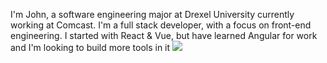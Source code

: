 I'm John, a software engineering major at Drexel University currently working at Comcast. I'm a full stack developer, with a focus on front-end engineering. I started with React & Vue, but have learned Angular for work and I'm looking to build more tools in it
![](https://github-readme-stats-git-masterrstaa-rickstaa.vercel.app/api/top-langs/?username=jjakk&theme=dark&hide_border=false&include_all_commits=false&count_private=false&layout=compact)
